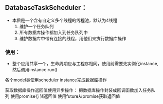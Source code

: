 ## DatabaseTaskScheduler：
* 本质是一个含有自定义多个线程的线程池，默认为4线程
    1. 维护一个任务队列
    2. 所有数据库操作都加入到任务队列中
    3. 维护数据库中带有连接的线程，用他们来执行数据库操作

### 使用：
* 整个应用共享一个，生命周期应与主程序相同，使用前需要先实例化instance,然后调用instance.run()

各个model类使用scheduler instance完成数据库操作

获取数据库操作返回值使用异步操作：
    把数据库操作封装成回调函数加入任务队列
    使用promise存储返回值
    使用future从promise获取返回值


